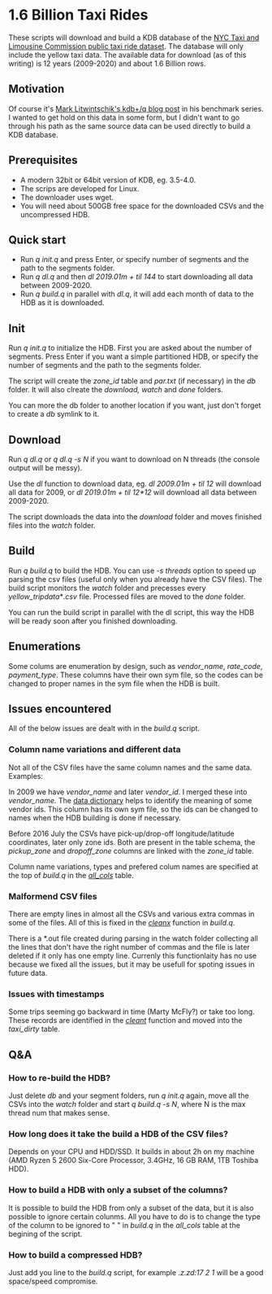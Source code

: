 # 1.6 Billion Taxi Rides

These scripts will download and build a KDB database of the [NYC Taxi and Limousine Commission public taxi ride dataset](https://www1.nyc.gov/site/tlc/about/tlc-trip-record-data.page). The database will only include the yellow taxi data.
The available data for download (as of this writing) is 12 years (2009-2020) and about 1.6 Billion rows.

## Motivation

Of course it's [Mark Litwintschik's kdb+/q blog post](https://tech.marksblogg.com/billion-nyc-taxi-kdb.html) in his benchmark series. I wanted to get hold on this data in some form, but I didn't want to go through his path as the same source data can be used directly to build a KDB database.

## Prerequisites

 * A modern 32bit or 64bit version of KDB, eg. 3.5-4.0.
 * The scrips are developed for Linux.
 * The downloader uses wget.
 * You will need about 500GB free space for the downloaded CSVs and the uncompressed HDB.

## Quick start

 * Run _q init.q_ and press Enter, or specify number of segments and the path to the segments folder.
 * Run _q dl.q_ and then _dl 2019.01m + til 144_ to start downloading all data between 2009-2020.
 * Run _q build.q_ in parallel with _dl.q_, it will add each month of data to the HDB as it is downloaded.

## Init

Run _q init.q_ to initialize the HDB. First you are asked about the number of segments. Press Enter if you want a simple partitioned HDB, or specify the number of segments and the path to the segments folder. 

The script will create the _zone_id_ table and _par.txt_ (if necessary) in the _db_ folder. It will also clreate the _download, watch_ and _done_ folders.

You can more the db folder to another location if you want, just don't forget to create a _db_ symlink to it.

## Download

Run _q dl.q_ or _q dl.q -s N_ if you want to download on N threads (the console output will be messy).

Use the _dl_ function to download data, eg. _dl 2009.01m + til 12_ will download all data for 2009, or _dl 2019.01m + til 12*12_ will download all data between 2009-2020. 

The script downloads the data into the _download_ folder and moves finished files into the _watch_ folder.

## Build

Run _q build.q_ to build the HDB. You can use _-s threads_ option to speed up parsing the csv files (useful only when you already have the CSV files). The build script monitors the _watch_ folder and precesses every _yellow_tripdata_*_.csv_ file. Processed files are moved to the _done_ folder.
 
You can run the build script in parallel with the dl script, this way the HDB will be ready soon after you finished downloading.

## Enumerations

Some colums are enumeration by design, such as _vendor_name_, _rate_code_, _payment_type_. These columns have their own sym file, so the codes can be changed to proper names in the sym file when the HDB is built.

## Issues encountered

All of the below issues are dealt with in the _build.q_ script.

### Column name variations and different data

Not all of the CSV files have the same column names and the same data. Examples:

In 2009 we have _vendor_name_ and later _vendor_id_. I merged these into _vendor_name_. The [data dictionary](https://www1.nyc.gov/assets/tlc/downloads/pdf/data_dictionary_trip_records_yellow.pdf) helps to identify the meaning of some vendor ids. This column has its own sym file, so the ids can be changed to names when the HDB building is done if necessary.

Before 2016 July the CSVs have pick-up/drop-off longitude/latitude coordinates, later only zone ids. Both are present in the table schema, the _pickup_zone_ and _dropoff_zone_ columns are linked with the _zone_id_ table.

Column name variations, types and prefered colum names are specified at the top of _build.q_ in the [_all_cols_](https://github.com/adotsch/datasets/blob/0a3dffb86434ad4a822758ef00bfa5e9a7f7d4f4/taxi/build.q#L2) table.

### Malformend CSV files

There are empty lines in almost all the CSVs and various extra commas in some of the files. All of this is fixed in the [_cleanx_](https://github.com/adotsch/datasets/blob/cdeacaa9a489d64796318378f4d28db2eecf385a/taxi/build.q#L38) function in _build.q_.

There is a *.out file created during parsing in the watch folder collecting all the lines that don't have the right number of commas and the file is later deleted if it only has one empty line. Currenly this functionlaity has no use because we fixed all the issues, but it may be usefull for spoting issues in future data.

### Issues with timestamps

Some trips seeming go backward in time (Marty McFly?) or take too long. These records are identified in the [_cleant_](https://github.com/adotsch/datasets/blob/cdeacaa9a489d64796318378f4d28db2eecf385a/taxi/build.q#L52) function and moved into the _taxi_dirty_ table.

## Q&A

### How to re-build the HDB?

Just delete _db_ and your segment folders, run _q init.q_ again, move all the CSVs into the _watch_ folder and start _q build.q -s N_, where N is the max thread num that makes sense.

### How long does it take the build a HDB of the CSV files?

Depends on your CPU and HDD/SSD. It builds in about 2h on my machine (AMD Ryzen 5 2600 Six-Core Processor, 3.4GHz, 16 GB RAM, 1TB Toshiba HDD).

### How to build a HDB with only a subset of the columns?

It is possible to build the HDB from only a subset of the data, but it is also possible to ignore certain colunms. All you have to do is to change the type of the column to be ignored to " " in _build.q_ in the _all_cols_ table at the begining of the script. 

### How to build a compressed HDB?

Just add you line to the _build.q_ script, for example _.z.zd:17 2 1_ will be a good space/speed compromise.
